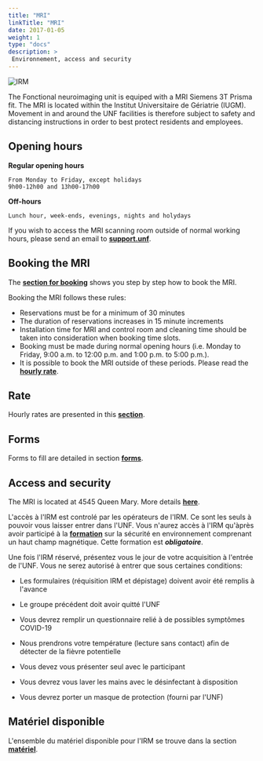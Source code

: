 ```yaml
---
title: "MRI"
linkTitle: "MRI"
date: 2017-01-05
weight: 1
type: "docs"
description: >
 Environnement, access and security
---
```


![IRM](/images/documentation/MRI_prisma.jpg)

The Fonctional neuroimaging unit is equiped with a MRI Siemens 3T Prisma fit. The MRI is located within the Institut Universitaire de Gériatrie (IUGM). Movement in and around the UNF facilities is therefore subject to safety and distancing instructions in order to best protect residents and employees.


## Opening hours

**Regular opening hours**

```
From Monday to Friday, except holidays
9h00-12h00 and 13h00-17h00
```

**Off-hours**
```
Lunch hour, week-ends, evenings, nights and holydays
```

If you wish to access the MRI scanning room outside of normal working hours, please send an email to **[support.unf](mailto:support.unf@criugm.qc.ca?subject=Demande_Accès_MRI_Off-Hours)**.


## Booking the MRI

The **[section for booking](https://unf-montreal.ca/documentation/facility/reservation/)** shows you step by step how to book the MRI.  

Booking the MRI follows these rules:

* Reservations must be for a minimum of 30 minutes
* The duration of reservations increases in 15 minute increments
* Installation time for MRI and control room and cleaning time should be taken into consideration when booking time slots.
* Booking must be made during normal opening hours (i.e. Monday to Friday, 9:00 a.m. to 12:00 p.m. and 1:00 p.m. to 5:00 p.m.).
* It is possible to book the MRI outside of these periods. Please read the **[hourly rate](http://www.unf-montreal.ca/fr/rate)**.

## Rate

Hourly rates are presented in this **[section](https://unf-montreal.ca/fr/rate)**.

## Forms

Forms to fill are detailed in section **[forms](https://unf-montreal.ca/fr/documentation/your_study/setup_mri/forms)**.

## Access and security

The MRI is located at 4545 Queen Mary. More details **[here](https://unf-montreal.ca/en/documentation/facility/)**.

L'accès à l'IRM est controlé par les opérateurs de l'IRM. Ce sont les seuls à pouvoir vous laisser entrer dans l'UNF.
Vous n'aurez accès à l'IRM qu'àprès avoir participé à la **[formation](https://unf-montreal.ca/fr/documentation/welcome/security)** sur la sécurité en environnement comprenant un haut champ magnétique. Cette formation est __*obligatoire*__.

Une fois l'IRM réservé, présentez vous le jour de votre acquisition à l'entrée de l'UNF. Vous ne serez autorisé à entrer que sous certaines conditions:

- Les formulaires (réquisition IRM et dépistage) doivent avoir été remplis à l'avance

- Le groupe précédent doit avoir quitté l'UNF

- Vous devrez remplir un questionnaire relié à de possibles symptômes COVID-19

- Nous prendrons votre température (lecture sans contact) afin de détecter de la fièvre potentielle

- Vous devez vous présenter seul avec le participant

- Vous devrez vous laver les mains avec le désinfectant à disposition

- Vous devrez porter un masque de protection (fourni par l'UNF)


## Matériel disponible

L'ensemble du matériel disponible pour l'IRM se trouve dans la section **[matériel](https://unf-montreal.ca/en/documentation/facility/hardware_software)**.
